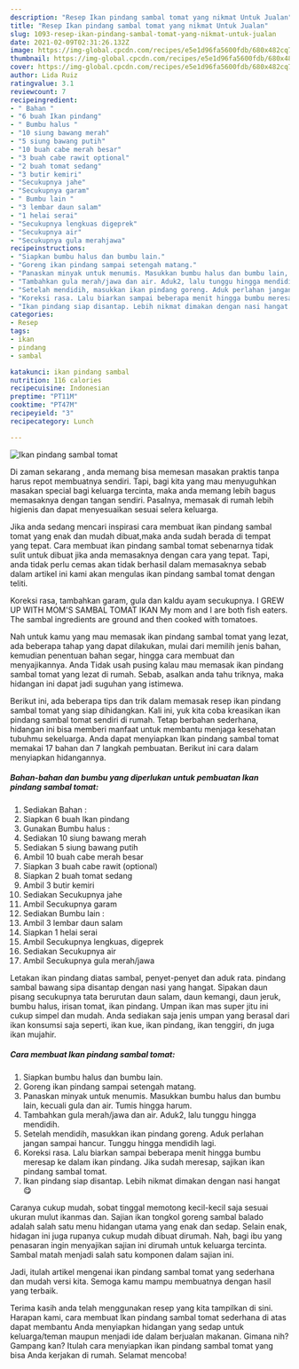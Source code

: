 ```yaml
---
description: "Resep Ikan pindang sambal tomat yang nikmat Untuk Jualan"
title: "Resep Ikan pindang sambal tomat yang nikmat Untuk Jualan"
slug: 1093-resep-ikan-pindang-sambal-tomat-yang-nikmat-untuk-jualan
date: 2021-02-09T02:31:26.132Z
image: https://img-global.cpcdn.com/recipes/e5e1d96fa5600fdb/680x482cq70/ikan-pindang-sambal-tomat-foto-resep-utama.jpg
thumbnail: https://img-global.cpcdn.com/recipes/e5e1d96fa5600fdb/680x482cq70/ikan-pindang-sambal-tomat-foto-resep-utama.jpg
cover: https://img-global.cpcdn.com/recipes/e5e1d96fa5600fdb/680x482cq70/ikan-pindang-sambal-tomat-foto-resep-utama.jpg
author: Lida Ruiz
ratingvalue: 3.1
reviewcount: 7
recipeingredient:
- " Bahan "
- "6 buah Ikan pindang"
- " Bumbu halus "
- "10 siung bawang merah"
- "5 siung bawang putih"
- "10 buah cabe merah besar"
- "3 buah cabe rawit optional"
- "2 buah tomat sedang"
- "3 butir kemiri"
- "Secukupnya jahe"
- "Secukupnya garam"
- " Bumbu lain "
- "3 lembar daun salam"
- "1 helai serai"
- "Secukupnya lengkuas digeprek"
- "Secukupnya air"
- "Secukupnya gula merahjawa"
recipeinstructions:
- "Siapkan bumbu halus dan bumbu lain."
- "Goreng ikan pindang sampai setengah matang."
- "Panaskan minyak untuk menumis. Masukkan bumbu halus dan bumbu lain, kecuali gula dan air. Tumis hingga harum."
- "Tambahkan gula merah/jawa dan air. Aduk2, lalu tunggu hingga mendidih."
- "Setelah mendidih, masukkan ikan pindang goreng. Aduk perlahan jangan sampai hancur. Tunggu hingga mendidih lagi."
- "Koreksi rasa. Lalu biarkan sampai beberapa menit hingga bumbu meresap ke dalam ikan pindang. Jika sudah meresap, sajikan ikan pindang sambal tomat."
- "Ikan pindang siap disantap. Lebih nikmat dimakan dengan nasi hangat 😋"
categories:
- Resep
tags:
- ikan
- pindang
- sambal

katakunci: ikan pindang sambal 
nutrition: 116 calories
recipecuisine: Indonesian
preptime: "PT11M"
cooktime: "PT47M"
recipeyield: "3"
recipecategory: Lunch

---
```



![Ikan pindang sambal tomat](https://img-global.cpcdn.com/recipes/e5e1d96fa5600fdb/680x482cq70/ikan-pindang-sambal-tomat-foto-resep-utama.jpg)

Di zaman  sekarang , anda memang bisa memesan masakan praktis tanpa harus repot membuatnya sendiri. Tapi, bagi kita yang mau menyuguhkan masakan special bagi keluarga tercinta, maka anda memang lebih bagus memasaknya dengan tangan sendiri. Pasalnya, memasak di rumah lebih higienis dan dapat menyesuaikan sesuai selera keluarga.

Jika anda sedang mencari inspirasi cara membuat ikan pindang sambal tomat yang enak dan mudah dibuat,maka anda sudah berada di tempat yang tepat. Cara membuat ikan pindang sambal tomat  sebenarnya tidak sulit untuk dibuat jika anda memasaknya dengan cara yang tepat. Tapi, anda tidak perlu cemas akan tidak berhasil dalam memasaknya 
sebab dalam artikel ini kami akan mengulas ikan pindang sambal tomat dengan teliti.  

Koreksi rasa, tambahkan garam, gula dan kaldu ayam secukupnya. I GREW UP WITH MOM&#39;S SAMBAL TOMAT IKAN My mom and I are both fish eaters. The sambal ingredients are ground and then cooked with tomatoes.

Nah untuk kamu yang mau memasak ikan pindang sambal tomat yang lezat, ada beberapa tahap yang dapat dilakukan, mulai dari memilih jenis bahan, kemudian penentuan bahan segar, hingga cara membuat dan menyajikannya. Anda Tidak usah pusing kalau mau memasak ikan pindang sambal tomat yang lezat di rumah. Sebab, asalkan anda  tahu triknya, maka hidangan ini dapat jadi suguhan yang istimewa.

Berikut ini, ada beberapa tips dan trik dalam memasak resep ikan pindang sambal tomat yang siap dihidangkan. Kali ini, yuk kita coba kreasikan ikan pindang sambal tomat sendiri di rumah. Tetap berbahan sederhana, hidangan ini bisa memberi manfaat untuk membantu menjaga kesehatan tubuhmu sekeluarga. Anda dapat menyiapkan Ikan pindang sambal tomat memakai 17 bahan dan 7 langkah pembuatan. Berikut ini cara dalam menyiapkan hidangannya.

<!--inarticleads1-->

##### Bahan-bahan dan bumbu yang diperlukan untuk pembuatan Ikan pindang sambal tomat:

1. Sediakan  Bahan :
1. Siapkan 6 buah Ikan pindang
1. Gunakan  Bumbu halus :
1. Sediakan 10 siung bawang merah
1. Sediakan 5 siung bawang putih
1. Ambil 10 buah cabe merah besar
1. Siapkan 3 buah cabe rawit (optional)
1. Siapkan 2 buah tomat sedang
1. Ambil 3 butir kemiri
1. Sediakan Secukupnya jahe
1. Ambil Secukupnya garam
1. Sediakan  Bumbu lain :
1. Ambil 3 lembar daun salam
1. Siapkan 1 helai serai
1. Ambil Secukupnya lengkuas, digeprek
1. Sediakan Secukupnya air
1. Ambil Secukupnya gula merah/jawa


Letakan ikan pindang diatas sambal, penyet-penyet dan aduk rata. pindang sambal bawang sipa disantap dengan nasi yang hangat. Sipakan daun pisang secukupnya tata berurutan daun salam, daun kemangi, daun jeruk, bumbu halus, irisan tomat, ikan pindang. Umpan ikan mas super jitu ini cukup simpel dan mudah. Anda sediakan saja jenis umpan yang berasal dari ikan konsumsi saja seperti, ikan kue, ikan pindang, ikan tenggiri, dn juga ikan mujahir. 

<!--inarticleads2-->

##### Cara membuat Ikan pindang sambal tomat:

1. Siapkan bumbu halus dan bumbu lain.
1. Goreng ikan pindang sampai setengah matang.
1. Panaskan minyak untuk menumis. Masukkan bumbu halus dan bumbu lain, kecuali gula dan air. Tumis hingga harum.
1. Tambahkan gula merah/jawa dan air. Aduk2, lalu tunggu hingga mendidih.
1. Setelah mendidih, masukkan ikan pindang goreng. Aduk perlahan jangan sampai hancur. Tunggu hingga mendidih lagi.
1. Koreksi rasa. Lalu biarkan sampai beberapa menit hingga bumbu meresap ke dalam ikan pindang. Jika sudah meresap, sajikan ikan pindang sambal tomat.
1. Ikan pindang siap disantap. Lebih nikmat dimakan dengan nasi hangat 😋


Caranya cukup mudah, sobat tinggal memotong kecil-kecil saja sesuai ukuran mulut ikanmas dan. Sajian ikan tongkol goreng sambal balado adalah salah satu menu hidangan utama yang enak dan sedap. Selain enak, hidagan ini juga rupanya cukup mudah dibuat dirumah. Nah, bagi ibu yang penasaran ingin menyajikan sajian ini dirumah untuk keluarga tercinta. Sambal matah menjadi salah satu komponen dalam sajian ini. 

Jadi, itulah artikel mengenai  ikan pindang sambal tomat  yang sederhana dan mudah versi kita. Semoga kamu mampu membuatnya dengan hasil yang terbaik. 

Terima kasih anda telah menggunakan resep yang kita tampilkan di sini. Harapan kami, cara membuat  Ikan pindang sambal tomat sederhana di atas dapat membantu Anda menyiapkan hidangan yang sedap untuk keluarga/teman maupun menjadi ide dalam berjualan makanan. Gimana nih? Gampang kan? Itulah cara menyiapkan ikan pindang sambal tomat yang bisa Anda kerjakan di rumah. Selamat mencoba!


